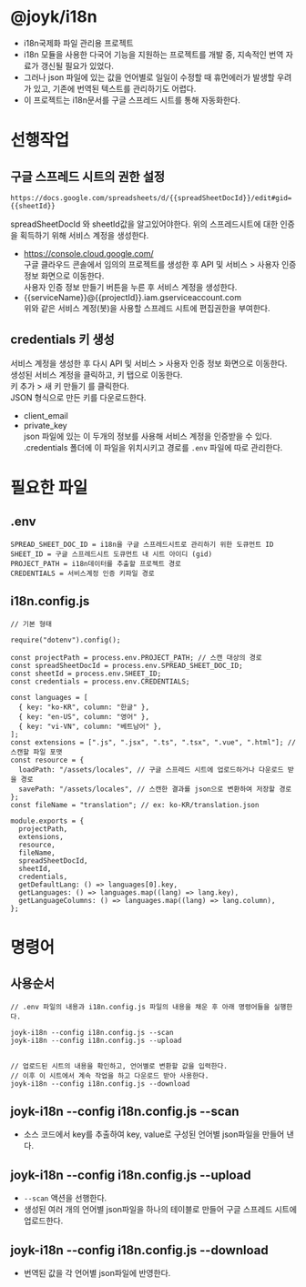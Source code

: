 # @joyk/i18n

- i18n국제화 파일 관리용 프로젝트
- i18n 모듈을 사용한 다국어 기능을 지원하는 프로젝트를 개발 중, 지속적인 번역 자료가 갱신될 필요가 있었다.
- 그러나 json 파일에 있는 값을 언어별로 일일이 수정할 때 휴먼에러가 발생할 우려가 있고, 기존에 번역된 텍스트를 관리하기도 어렵다.
- 이 프로젝트는 i18n문서를 구글 스프레드 시트를 통해 자동화한다.

# 선행작업

## 구글 스프레드 시트의 권한 설정

```
https://docs.google.com/spreadsheets/d/{{spreadSheetDocId}}/edit#gid={{sheetId}}
```

spreadSheetDocId 와 sheetId값을 알고있어야한다.
위의 스프레드시트에 대한 인증을 획득하기 위해 서비스 계정을 생성한다.

- https://console.cloud.google.com/  
  구글 클라우드 콘솔에서 임의의 프로젝트를 생성한 후 API 및 서비스 > 사용자 인증 정보 화면으로 이동한다.  
  사용자 인증 정보 만들기 버튼을 누른 후 서비스 계정을 생성한다.
- {{serviceName}}@{{projectId}}.iam.gserviceaccount.com  
  위와 같은 서비스 계정(봇)을 사용할 스프레드 시트에 편집권한을 부여한다.

## credentials 키 생성

서비스 계정을 생성한 후 다시 API 및 서비스 > 사용자 인증 정보 화면으로 이동한다.  
생성된 서비스 계정을 클릭하고, 키 탭으로 이동한다.  
키 추가 > 새 키 만들기 를 클릭한다.  
JSON 형식으로 만든 키를 다운로드한다.

- client_email
- private_key  
  json 파일에 있는 이 두개의 정보를 사용해 서비스 계정을 인증받을 수 있다.  
  .credentials 폴더에 이 파일을 위치시키고 경로를 `.env` 파일에 따로 관리한다.

# 필요한 파일

## .env

```
SPREAD_SHEET_DOC_ID = i18n을 구글 스프레드시트로 관리하기 위한 도큐먼트 ID
SHEET_ID = 구글 스프레드시트 도큐먼트 내 시트 아이디 (gid)
PROJECT_PATH = i18n데이터를 추출할 프로젝트 경로
CREDENTIALS = 서비스계정 인증 키파일 경로
```

## i18n.config.js

```
// 기본 형태

require("dotenv").config();

const projectPath = process.env.PROJECT_PATH; // 스캔 대상의 경로
const spreadSheetDocId = process.env.SPREAD_SHEET_DOC_ID;
const sheetId = process.env.SHEET_ID;
const credentials = process.env.CREDENTIALS;

const languages = [
  { key: "ko-KR", column: "한글" },
  { key: "en-US", column: "영어" },
  { key: "vi-VN", column: "베트남어" },
];
const extensions = [".js", ".jsx", ".ts", ".tsx", ".vue", ".html"]; // 스캔할 파일 포맷
const resource = {
  loadPath: "/assets/locales", // 구글 스프레드 시트에 업로드하거나 다운로드 받을 경로
  savePath: "/assets/locales", // 스캔한 결과를 json으로 변환하여 저장할 경로
};
const fileName = "translation"; // ex: ko-KR/translation.json

module.exports = {
  projectPath,
  extensions,
  resource,
  fileName,
  spreadSheetDocId,
  sheetId,
  credentials,
  getDefaultLang: () => languages[0].key,
  getLanguages: () => languages.map((lang) => lang.key),
  getLanguageColumns: () => languages.map((lang) => lang.column),
};

```

# 명령어

## 사용순서

```
// .env 파일의 내용과 i18n.config.js 파일의 내용을 채운 후 아래 명령어들을 실행한다.

joyk-i18n --config i18n.config.js --scan
joyk-i18n --config i18n.config.js --upload


// 업로드된 시트의 내용을 확인하고, 언어별로 변환할 값을 입력한다.
// 이후 이 시트에서 계속 작업을 하고 다운로드 받아 사용한다.
joyk-i18n --config i18n.config.js --download
```

## joyk-i18n --config i18n.config.js --scan

- 소스 코드에서 key를 추출하여 key, value로 구성된 언어별 json파일을 만들어 낸다.

## joyk-i18n --config i18n.config.js --upload

- `--scan` 액션을 선행한다.
- 생성된 여러 개의 언어별 json파일을 하나의 테이블로 만들어 구글 스프레드 시트에 업로드한다.

## joyk-i18n --config i18n.config.js --download

- 번역된 값을 각 언어별 json파일에 반영한다.
